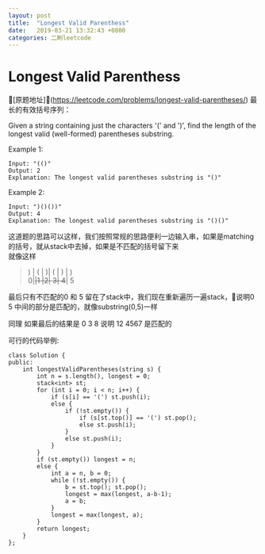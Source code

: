 ```yaml
---
layout: post
title:  "Longest Valid Parenthess"
date:   2019-03-21 13:32:43 +0800
categories: 二刷leetcode
---
```

# Longest Valid Parenthess

[原题地址](https://leetcode.com/problems/longest-valid-parentheses/)
最长的有效括号序列：

Given a string containing just the characters '(' and ')', find the length of the longest valid (well-formed) parentheses substring.

Example 1:
```
Input: "(()"
Output: 2
Explanation: The longest valid parentheses substring is "()"
````
Example 2:
```
Input: ")()())"
Output: 4
Explanation: The longest valid parentheses substring is "()()"

````
这道题的思路可以这样，我们按照常规的思路便利一边输入串，如果是matching的括号，就从stack中去掉，如果是不匹配的括号留下来<br>就像这样
<br>
> ) | (  | )| ( | ) |  )   <br>
> 0|~~|1 |2| 3| 4~~| 5

最后只有不匹配的0 和 5 留在了stack中，我们现在重新遍历一遍stack，说明0 5 中间的部分是匹配的，就像substring(0,5)一样<br>


同理 如果最后的结果是 0 3 8 说明 12 4567 是匹配的

可行的代码举例:
```
class Solution {
public:
    int longestValidParentheses(string s) {
        int n = s.length(), longest = 0;
        stack<int> st;
        for (int i = 0; i < n; i++) {
            if (s[i] == '(') st.push(i);
            else {
                if (!st.empty()) {
                    if (s[st.top()] == '(') st.pop();
                    else st.push(i);
                }
                else st.push(i);
            }
        }
        if (st.empty()) longest = n;
        else {
            int a = n, b = 0;
            while (!st.empty()) {
                b = st.top(); st.pop();
                longest = max(longest, a-b-1);
                a = b;
            }
            longest = max(longest, a);
        }
        return longest;
    }
};
```